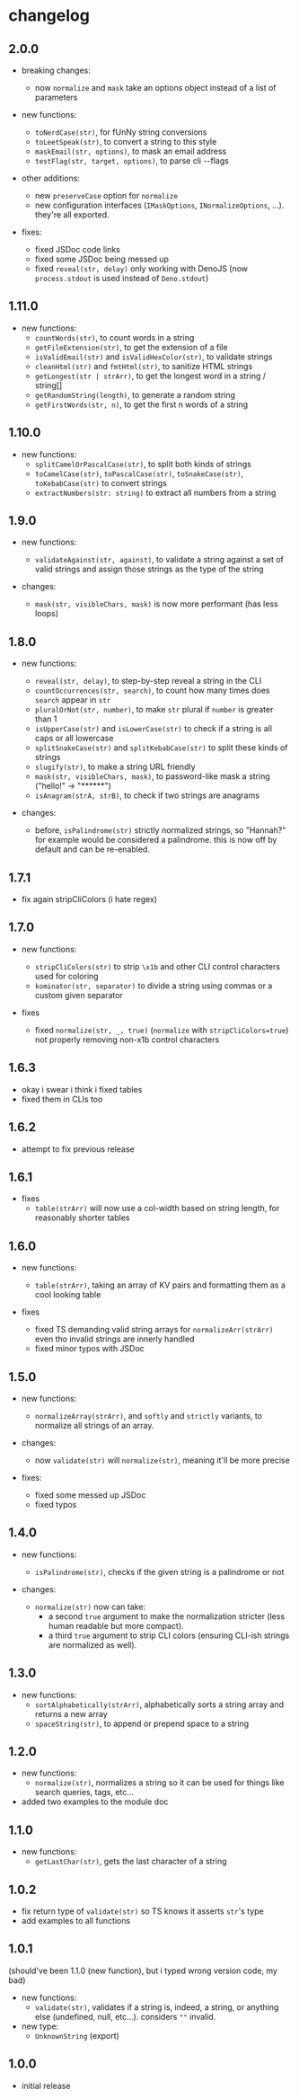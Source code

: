 # changelog

## 2.0.0

- breaking changes:
  - now `normalize` and `mask` take an options object instead of a list of parameters

- new functions:
  - `toNerdCase(str)`, for fUnNy string conversions
  - `toLeetSpeak(str)`, to convert a string to this style
  - `maskEmail(str, options)`, to mask an email address
  - `testFlag(str, target, options)`, to parse cli --flags

- other additions:
  - new `preserveCase` option for `normalize`
  - new configuration interfaces (`IMaskOptions`, `INormalizeOptions`, ...). they're all exported.

- fixes:
  - fixed JSDoc code links
  - fixed some JSDoc being messed up
  - fixed `reveal(str, delay)` only working with DenoJS (now `process.stdout` is used instead of `Deno.stdout`)

## 1.11.0

- new functions:
  - `countWords(str)`, to count words in a string
  - `getFileExtension(str)`, to get the extension of a file
  - `isValidEmail(str)` and `isValidHexColor(str)`, to validate strings
  - `cleanHtml(str)` and `fmtHtml(str)`, to sanitize HTML strings
  - `getLongest(str | strArr)`, to get the longest word in a string / string[]
  - `getRandomString(length)`, to generate a random string
  - `getFirstWords(str, n)`, to get the first n words of a string

## 1.10.0

- new functions:
  - `splitCamelOrPascalCase(str)`, to split both kinds of strings
  - `toCamelCase(str)`, `toPascalCase(str)`, `toSnakeCase(str)`, `toKebabCase(str)` to convert strings
  - `extractNumbers(str: string)` to extract all numbers from a string

## 1.9.0

- new functions:
  - `validateAgainst(str, against)`, to validate a string against a set of valid strings and assign those strings as the type of the string

- changes:
  - `mask(str, visibleChars, mask)` is now more performant (has less loops)

## 1.8.0

- new functions:
  - `reveal(str, delay)`, to step-by-step reveal a string in the CLI
  - `countOccurrences(str, search)`, to count how many times does `search` appear in `str`
  - `pluralOrNot(str, number)`, to make `str` plural if `number` is greater than 1
  - `isUpperCase(str)` and `isLowerCase(str)` to check if a string is all caps or all lowercase
  - `splitSnakeCase(str)` and `splitKebabCase(str)` to split these kinds of strings
  - `slugify(str)`, to make a string URL friendly
  - `mask(str, visibleChars, mask)`, to password-like mask a string ("hello!" -> "\*\*\*\*\*\*")
  - `isAnagram(strA, strB)`, to check if two strings are anagrams

- changes:
  - before, `isPalindrome(str)` strictly normalized strings, so "Hannah?" for example would be considered a palindrome. this is now off by default and can be re-enabled.

## 1.7.1

- fix again stripCliColors (i hate regex)

## 1.7.0

- new functions:
  - `stripCliColors(str)` to strip `\x1b` and other CLI control characters used for coloring
  - `kominator(str, separator)` to divide a string using commas or a custom given separator

- fixes
  - fixed `normalize(str, _, true)` (`normalize` with `stripCliColors=true`) not properly removing non-x1b control characters

## 1.6.3

- okay i swear i think i fixed tables
- fixed them in CLIs too

## 1.6.2

- attempt to fix previous release

## 1.6.1

- fixes
  - `table(strArr)` will now use a col-width based on string length, for reasonably shorter tables

## 1.6.0

- new functions:
  - `table(strArr)`, taking an array of KV pairs and formatting them as a cool looking table

- fixes
  - fixed TS demanding valid string arrays for `normalizeArr(strArr)` even tho invalid strings are innerly handled
  - fixed minor typos with JSDoc

## 1.5.0

- new functions:
  - `normalizeArray(strArr)`, and `softly` and `strictly` variants, to normalize all strings of an array.

- changes:
  - now `validate(str)` will `normalize(str)`, meaning it'll be more precise

- fixes:
  - fixed some messed up JSDoc
  - fixed typos

## 1.4.0

- new functions:
  - `isPalindrome(str)`, checks if the given string is a palindrome or not

- changes:
  - `normalize(str)` now can take:
    - a second `true` argument to make the normalization stricter (less human readable but more compact).
    - a third `true` argument to strip CLI colors (ensuring CLI-ish strings are normalized as well).

## 1.3.0

- new functions:
  - `sortAlphabetically(strArr)`, alphabetically sorts a string array and returns a new array
  - `spaceString(str)`, to append or prepend space to a string

## 1.2.0

- new functions:
  - `normalize(str)`, normalizes a string so it can be used for things like search queries, tags, etc...
- added two examples to the module doc

## 1.1.0

- new functions:
  - `getLastChar(str)`, gets the last character of a string

## 1.0.2

- fix return type of `validate(str)` so TS knows it asserts `str`'s type
- add examples to all functions

## 1.0.1

(should've been 1.1.0 (new function), but i typed wrong version code, my bad)

- new functions:
  - `validate(str)`, validates if a string is, indeed, a string, or anything else (undefined, null, etc...). considers `""` invalid.
- new type:
  - `UnknownString` (export)

## 1.0.0

- initial release
